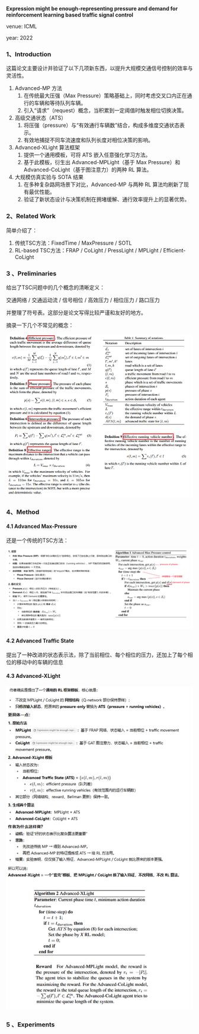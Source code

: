 **Expression might be enough-representing pressure and demand for reinforcement learning based traffic signal control**

venue: ICML

year: 2022

### 1、Introduction

这篇论文主要设计并验证了以下几项新东西，以提升大规模交通信号控制的效率与灵活性。

1. Advanced-MP 方法
   1. 在传统最大压强（Max Pressure）策略基础上，同时考虑交叉口内正在通行的车辆和等待队列车辆。
   2. 引入“请求”（request）概念，当积累到一定阈值时触发相位切换决策。
2. 高级交通状态（ATS）
   1. 将压强（pressure）与“有效通行车辆数”结合，构成多维度交通状态表示。
   2. 有效地捕捉不同车流速度和队列长度对相位决策的影响。
3. Advanced-XLight 算法框架
   1. 提供一个通用模板，可将 ATS 嵌入任意强化学习方法。
   2. 基于此模板，衍生出 Advanced-MPLight（基于 Max Pressure）和 Advanced-CoLight（基于图注意力）的两种 RL 算法。
4. 大规模仿真实验与 SOTA 结果
   1. 在多种复杂路网场景下对比，Advanced-MP 与两种 RL 算法均刷新了现有最优性能。
   2. 验证了新状态设计与决策机制在拥堵缓解、通行效率提升上的显著优势。

### 2、Related Work

简单介绍了：

1. 传统TSC方法：FixedTime / MaxPressure / SOTL 
2. RL-based TSC方法：FRAP /  CoLight / PressLight / MPLight / Efficient-CoLight 

### 3 、Preliminaries

给出了TSC问题中的几个概念的清晰定义：

交通网络 / 交通运动流 / 信号相位 / 高效压力 / 相位压力 / 路口压力

并整理了符号表。这部分是论文写得比较严谨和友好的地方。

摘录一下几个不常见的概念：

![image-20250916124821784](img/image-20250916124821784.png)

### 4、Method

#### 4.1 Advanced Max-Pressure

还是一个传统的TSC方法：

![image-20250916130417008](img/image-20250916130417008.png)

#### 4.2 Advanced Traffic State

提出了一种改进的状态表示法，除了当前相位、每个相位的压力，还加上了每个相位的移动中的车辆的信息

#### 4.3 Advanced-XLight 

![image-20250916181856877](img/image-20250916181856877.png)

### 5 、Experiments